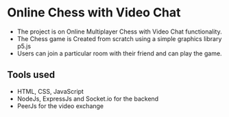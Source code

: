 
# Online Chess with Video Chat

- The project is on Online Multiplayer Chess with Video Chat functionality.
- The Chess game is Created from scratch using a simple graphics library p5.js
- Users can join a particular room with their friend and can play the game.

## Tools used
- HTML, CSS, JavaScript
- NodeJs, ExpressJs and Socket.io for the backend
- PeerJs for the video exchange

